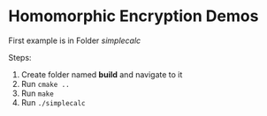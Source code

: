 # Homomorphic Encryption Demos

First example is in Folder *simplecalc*

Steps:
1. Create folder named **build** and navigate to it
2. Run `cmake ..`
3. Run `make`
4. Run `./simplecalc`

